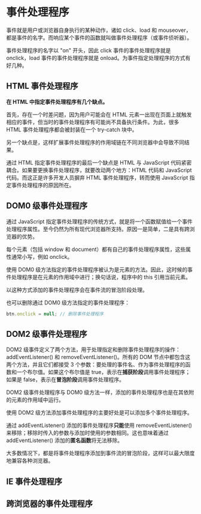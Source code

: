 # 事件处理程序

事件就是用户或浏览器自身执行的某种动作，诸如 click、load 和 mouseover，都是事件的名字。而响应某个事件的函数就叫做事件处理程序（或事件侦听器）。

事件处理程序的名字以 "on" 开头，因此 click 事件的事件处理程序就是 onclick，load 事件的事件处理程序就是 onload。为事件指定处理程序的方式有好几种。

## HTML 事件处理程序

**在 HTML 中指定事件处理程序有几个缺点。**

首先，存在一个时差问题，因为用户可能会在 HTML 元素一出现在页面上就触发相应的事件，但当时的事件处理程序有可能尚不具备执行条件。为此，很多 HTML 事件处理程序都会被封装在一个 try-catch 块中。

另一个缺点是，这样扩展事件处理程序的作用域链在不同浏览器中会导致不同结果。

通过 HTML 指定事件处理程序的最后一个缺点是 HTML 与 JavaScript 代码紧密耦合。如果要更换事件处理程序，就要改动两个地方：HTML 代码和 JavaScript 代码。而这正是许多开发人员摒弃 HTML 事件处理程序，转而使用 JavaScript 指定事件处理程序的原因所在。

## DOM0 级事件处理程序

通过 JavaScript 指定事件处理程序的传统方式，就是将一个函数赋值给一个事件处理程序属性。至今仍然为所有现代浏览器所支持。原因一是简单，二是具有跨浏览器的优势。

每个元素（包括 window 和 document）都有自己的事件处理程序属性，这些属性通常小写，例如 onclick。

使用 DOM0 级方法指定的事件处理程序被认为是元素的方法。因此，这时候的事件处理程序是在元素的作用域中进行；换句话说，程序中的 this 引用当前元素。

以这种方式添加的事件处理程序会在事件流的冒泡阶段处理。

也可以删除通过 DOM0 级方法指定的事件处理程序：

``` js
btn.onclick = null; // 删除事件处理程序
```

## DOM2 级事件处理程序

DOM2 级事件定义了两个方法，用于处理指定和删除事件处理程序的操作：addEventListener() 和 removeEventListener()。所有的 DOM 节点中都包含这两个方法，并且它们都接受 3 个参数：要处理的事件名、作为事件处理程序的函数和一个布尔值。如果这个布尔值是 true，表示在**捕获阶段**调用事件处理程序；如果是 false，表示在**冒泡阶段**调用事件处理程序。

DOM2 级事件处理程序与 DOM0 级方法一样，添加的事件处理程序也是在其依附的元素的作用域中运行。

使用 DOM2 级方法添加事件处理程序的主要好处是可以添加多个事件处理程序。

通过 addEventListener() 添加的事件处理程序**只能**使用 removeEventListener() 来移除；移除时传入的参数与添加时使用的参数相同。这也意味着通过 addEventListener() 添加的**匿名函数**将无法移除。

大多数情况下，都是将事件处理程序添加到事件流的冒泡阶段，这样可以最大限度地兼容各种浏览器。

## IE 事件处理程序

## 跨浏览器的事件处理程序
